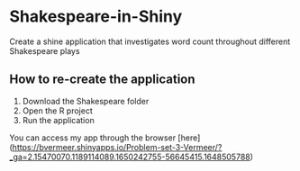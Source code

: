 # Shakespeare-in-Shiny
Create a shine application that investigates word count throughout different Shakespeare plays 

## How to re-create the application
1. Download the Shakespeare folder
2. Open the R project
3. Run the application


You can access my app through the browser [here] (https://bvermeer.shinyapps.io/Problem-set-3-Vermeer/?_ga=2.15470070.1189114089.1650242755-56645415.1648505788)
